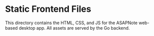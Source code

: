 # Static Frontend Files

This directory contains the HTML, CSS, and JS for the ASAPNote web-based desktop app. All assets are served by the Go backend. 
